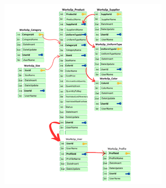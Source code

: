 ![image](https://github.com/rodrigofurlaneti/sqlServerWorksSp/blob/main/Flowchart%20Infographic%20Graph.png)
